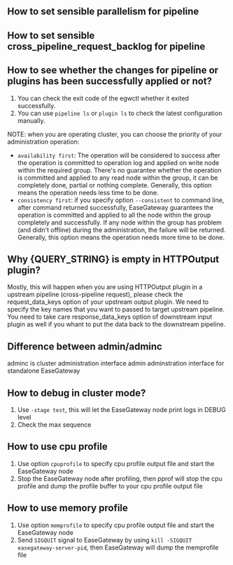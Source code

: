 ## How to set sensible parallelism for pipeline

## How to set sensible cross_pipeline_request_backlog for pipeline

## How to see whether the changes for pipeline or plugins has been successfully applied or not?
1. You can check the exit code of the egwctl whether it exited successfully.
2. You can use `pipeline ls` or `plugin ls` to check the latest configuration manually. 

NOTE: when you are operating cluster, you can choose the priority of your administration operation:
* `availability first`: The operation will be considered to success after the operation is committed to operation log and applied on write node within the required group. There's no guarantee whether the operation is committed and applied to any read node within the group, it can be completely done, partial or nothing complete. Generally, this option means the operation needs less time to be done.
* `consistency first`: if you specify option `--consistent` to command line, after command returned successfully, EaseGateway guarantees the operation is committed and applied to all the node within the group completely and successfully. If any node within the group has problem (and didn't offline) during the administration, the failure will be returned. Generally, this option means the operation needs more time to be done.

## Why {QUERY_STRING} is empty in HTTPOutput plugin?

Mostly, this will happen when you are using HTTPOutput plugin in a upstream pipeline (cross-pipeline request), please check the request_data_keys option of your upstream output plugin. We need to specify the key names that you want to passed to target upstream pipeline. You need to take care response_data_keys option of downstream input plugin as well if you whant to put the data back to the downstream pipeline.

## Difference between admin/adminc
adminc is cluster administration interface
admin adminstration interface for standalone EaseGateway

## How to debug in cluster mode?
1. Use `-stage test`, this will let the EaseGateway node print logs in DEBUG level
2. Check the max sequence

## How to use cpu profile
1. Use option `cpuprofile` to specify cpu profile output file and start the EaseGateway node
2. Stop the EaseGateway node after profiling, then pprof will stop the cpu profile and dump the profile buffer to your cpu profile output file

## How to use memory profile
1. Use option `memprofile` to specify cpu profile output file and start the EaseGateway node
2. Send `SIGQUIT` signal to EaseGateway by using `kill -SIGQUIT easegateway-server-pid`, then EaseGateway will dump the memprofile file
